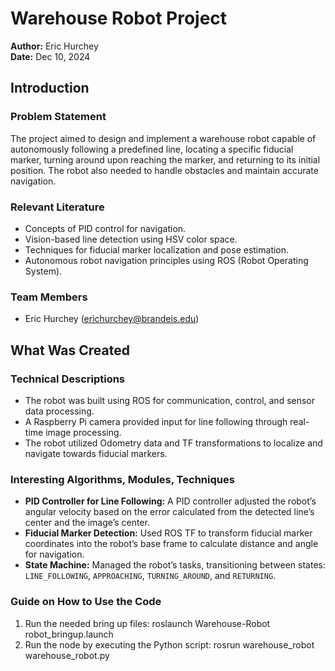 # Warehouse Robot Project

**Author:** Eric Hurchey  
**Date:** Dec 10, 2024  

## Introduction

### Problem Statement
The project aimed to design and implement a warehouse robot capable of autonomously following a predefined line, locating a specific fiducial marker, turning around upon reaching the marker, and returning to its initial position. The robot also needed to handle obstacles and maintain accurate navigation.

### Relevant Literature
- Concepts of PID control for navigation.
- Vision-based line detection using HSV color space.
- Techniques for fiducial marker localization and pose estimation.
- Autonomous robot navigation principles using ROS (Robot Operating System).

### Team Members
- Eric Hurchey ([erichurchey@brandeis.edu](mailto:erichurchey@brandeis.edu))

## What Was Created

### Technical Descriptions
- The robot was built using ROS for communication, control, and sensor data processing.
- A Raspberry Pi camera provided input for line following through real-time image processing.
- The robot utilized Odometry data and TF transformations to localize and navigate towards fiducial markers.

### Interesting Algorithms, Modules, Techniques
- **PID Controller for Line Following:** A PID controller adjusted the robot’s angular velocity based on the error calculated from the detected line’s center and the image’s center.
- **Fiducial Marker Detection:** Used ROS TF to transform fiducial marker coordinates into the robot’s base frame to calculate distance and angle for navigation.
- **State Machine:** Managed the robot’s tasks, transitioning between states: `LINE_FOLLOWING`, `APPROACHING`, `TURNING_AROUND`, and `RETURNING`.

### Guide on How to Use the Code
1. Run the needed bring up files:
  roslaunch Warehouse-Robot robot_bringup.launch 
2. Run the node by executing the Python script:
   rosrun warehouse_robot warehouse_robot.py
